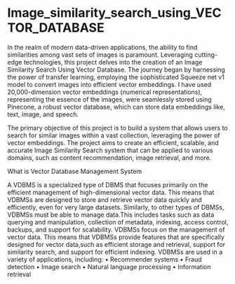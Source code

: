 # Image_similarity_search_using_VECTOR_DATABASE


In the realm of modern data-driven applications, the ability to find similarities among vast sets of images is paramount. Leveraging cutting-edge technologies, this project delves into the creation of an Image Similarity Search Using Vector Database. The journey began by harnessing the power of transfer learning, employing the sophisticated Squeeze net v1 model to convert images into efficient vector embeddings. I have used 20,000-dimension vector embeddings (numerical representations), representing the essence of the images, were seamlessly stored using Pinecone, a robust vector database, which can store data embeddings like, text, image, and speech.

The primary objective of this project is to build a system that allows users to search for similar images within a vast collection, leveraging the power of vector embeddings. The project aims to create an efficient, scalable, and accurate Image Similarity Search system that can be applied to various domains, such as content recommendation, image retrieval, and more.

What is Vector Database Management System

A VDBMS is a specialized type of DBMS that focuses primarily on the efficient management of high-dimensional vector data. This means that VDBMSs are designed to store and retrieve vector data quickly and efficiently, even for very large datasets. Similarly, to other types of DBMSs, VDBMSs must be able to manage data.This includes tasks such as data querying and manipulation, collection of metadata, indexing, access control, backups, and support for scalability. VDBMSs focus on the management of vector data. This means that VDBMSs provide features that are specifically designed for vector data,such as efficient storage and retrieval, support for similarity search, and support for efficient indexing.
VDBMSs are used in a variety of applications, including:
• Recommender systems
• Fraud detection
• Image search
• Natural language processing
• Information retrieval
